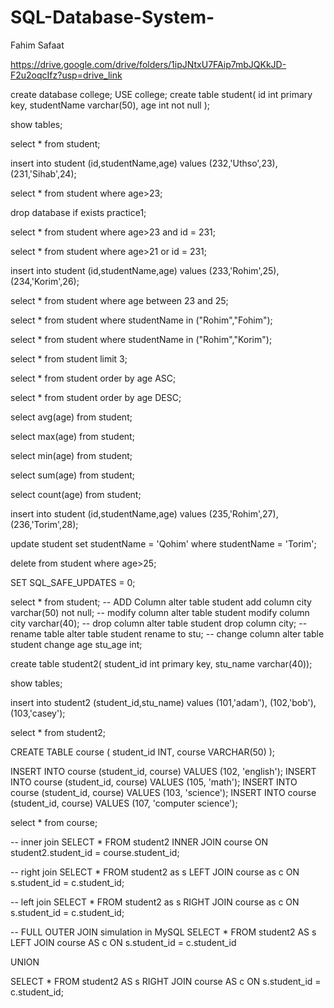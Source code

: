 # SQL-Database-System-
Fahim Safaat

https://drive.google.com/drive/folders/1ipJNtxU7FAip7mbJQKkJD-F2u2oqcIfz?usp=drive_link

create database college;
USE college;
create table student(
	id int primary key,
    studentName varchar(50),
    age int not null
);

show tables;

select * from student;

insert into student 
(id,studentName,age)
values
(232,'Uthso',23),
(231,'Sihab',24);

select * from student where age>23;

drop database if exists practice1;

select * from student where age>23 and id = 231;

select * from student where age>21 or id = 231;

insert into student 
(id,studentName,age)
values
(233,'Rohim',25),
(234,'Korim',26);

select * from student where age between 23 and 25;

select * from student where studentName in ("Rohim","Fohim");

select * from student where studentName in ("Rohim","Korim");

select * from student limit 3;

select * from student order by age ASC;

select * from student order by age DESC;

select avg(age) from student;

select max(age) from student;

select min(age) from student;

select sum(age) from student;

select count(age) from student;

insert into student 
(id,studentName,age)
values
(235,'Rohim',27),
(236,'Torim',28);

update student 
set studentName = 'Qohim'
where studentName = 'Torim';

delete from student where age>25;

SET SQL_SAFE_UPDATES = 0;

select * from student;
-- ADD Column
alter table student add column city varchar(50) not null; 
-- modify column
alter table student modify column city varchar(40); 
-- drop column
alter table student drop column city;
-- rename table
alter table student rename to stu;
-- change column
alter table student change age stu_age int;

create table student2(
		student_id int primary key,
        stu_name varchar(40));
        
show tables;

insert into student2
(student_id,stu_name)
values
(101,'adam'),
(102,'bob'),
(103,'casey');

select * from student2;

CREATE TABLE course (
    student_id INT,
    course VARCHAR(50)
);

INSERT INTO course (student_id, course) VALUES (102, 'english');
INSERT INTO course (student_id, course) VALUES (105, 'math');
INSERT INTO course (student_id, course) VALUES (103, 'science');
INSERT INTO course (student_id, course) VALUES (107, 'computer science');

select * from course;

-- inner join 
SELECT *
FROM student2
INNER JOIN course
ON student2.student_id = course.student_id;

-- right join 
SELECT *
FROM student2 as s
LEFT JOIN course as c
ON s.student_id = c.student_id;

-- left join 
SELECT *
FROM student2 as s
RIGHT JOIN course as c
ON s.student_id = c.student_id;

-- FULL OUTER JOIN simulation in MySQL
SELECT *
FROM student2 AS s
LEFT JOIN course AS c ON s.student_id = c.student_id

UNION

SELECT *
FROM student2 AS s
RIGHT JOIN course AS c ON s.student_id = c.student_id;
